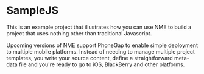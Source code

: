 SampleJS
========

This is an example project that illustrates how you can use NME to build a project that uses nothing other than traditional Javascript.

Upcoming versions of NME support PhoneGap to enable simple deployment to multiple mobile platforms. Instead of needing to manage multiple project templates, you write your source content, define a straightforward meta-data file and you're ready to go to iOS, BlackBerry and other platforms.